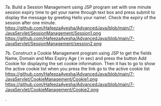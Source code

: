 7a. Build a Session Management using JSP program set with one minute session expiry time to get your name through text box and press submit to display the message by greeting Hello your name!. Check the expiry of the session after one minute.
https://github.com/HafeezaAyesha/AdvancedJava/blob/main/7-JavaServlet/SessionManagement/Session1.png
https://github.com/HafeezaAyesha/AdvancedJava/blob/main/7-JavaServlet/SessionManagement/session2.png

7b. Construct a Cookie Management program using JSP to get the fields Name, Domain and Max Expiry Age ( in sec) and press the button Add Cookie for displaying the set cookie information. Then it has to go to show the active cookie list when you press the link go to the active cookie list
https://github.com/HafeezaAyesha/AdvancedJava/blob/main/7-JavaServlet/CookieManagement/Cookie1.png https://github.com/HafeezaAyesha/AdvancedJava/blob/main/7-JavaServlet/CookieManagement/Cookie2.png

.
